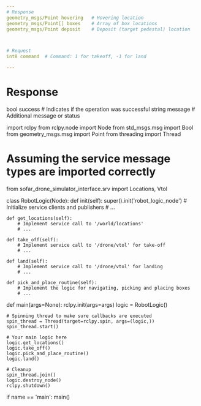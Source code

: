 ```yaml
---
# Response
geometry_msgs/Point hovering   # Hovering location
geometry_msgs/Point[] boxes    # Array of box locations
geometry_msgs/Point deposit    # Deposit (target pedestal) location



# Request
int8 command  # Command: 1 for takeoff, -1 for land

---
```

# Response
bool success  # Indicates if the operation was successful
string message # Additional message or status








import rclpy
from rclpy.node import Node
from std_msgs.msg import Bool
from geometry_msgs.msg import Point
from threading import Thread

# Assuming the service message types are imported correctly
from sofar_drone_simulator_interface.srv import Locations, Vtol

class RobotLogic(Node):
    def init(self):
        super().init('robot_logic_node')
        # Initialize service clients and publishers
        # ...

    def get_locations(self):
        # Implement service call to '/world/locations'
        # ...

    def take_off(self):
        # Implement service call to '/drone/vtol' for take-off
        # ...

    def land(self):
        # Implement service call to '/drone/vtol' for landing
        # ...

    def pick_and_place_routine(self):
        # Implement the logic for navigating, picking and placing boxes
        # ...

def main(args=None):
    rclpy.init(args=args)
    logic = RobotLogic()
    
    # Spinning thread to make sure callbacks are executed
    spin_thread = Thread(target=rclpy.spin, args=(logic,))
    spin_thread.start()

    # Your main logic here
    logic.get_locations()
    logic.take_off()
    logic.pick_and_place_routine()
    logic.land()

    # Cleanup
    spin_thread.join()
    logic.destroy_node()
    rclpy.shutdown()

if name == 'main':
    main()
